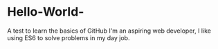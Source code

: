 # Hello-World-
A test to learn the basics of GitHub 
I'm an aspiring web developer, I like using ES6 to solve problems in my day job. 
